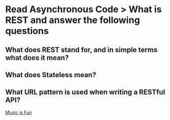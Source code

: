 # Read Asynchronous Code > What is REST and answer the following questions
## What does REST stand for, and in simple terms what does it mean?

## What does Stateless mean?

## What URL pattern is used when writing a RESTful API?

[Music is Fun](https://github.com/hollidavis/Music-Is-Fun)
